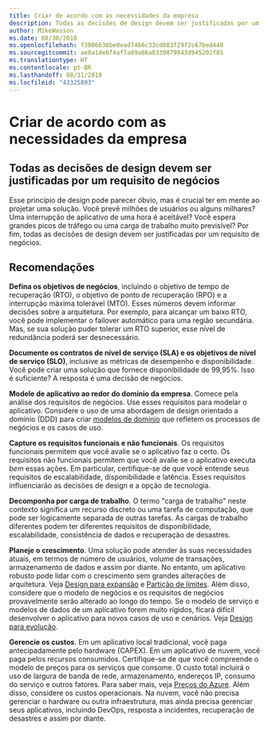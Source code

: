```yaml
---
title: Criar de acordo com as necessidades da empresa
description: Todas as decisões de design devem ser justificadas por um requisito de negócios
author: MikeWasson
ms.date: 08/30/2018
ms.openlocfilehash: f3086b36be0ead7466c33cd083f29f2c67bed440
ms.sourcegitcommit: ae8a1de6f4af7a89a66a8339879843d945201f85
ms.translationtype: HT
ms.contentlocale: pt-BR
ms.lasthandoff: 08/31/2018
ms.locfileid: "43325893"
---
```

# <a name="build-for-the-needs-of-the-business"></a>Criar de acordo com as necessidades da empresa

## <a name="every-design-decision-must-be-justified-by-a-business-requirement"></a>Todas as decisões de design devem ser justificadas por um requisito de negócios

Esse princípio de design pode parecer óbvio, mas é crucial ter em mente ao projetar uma solução. Você prevê milhões de usuários ou alguns milhares? Uma interrupção de aplicativo de uma hora é aceitável? Você espera grandes picos de tráfego ou uma carga de trabalho muito previsível? Por fim, todas as decisões de design devem ser justificadas por um requisito de negócios. 

## <a name="recommendations"></a>Recomendações

**Defina os objetivos de negócios**, incluindo o objetivo de tempo de recuperação (RTO), o objetivo de ponto de recuperação (RPO) e a interrupção máxima tolerável (MTO). Esses números devem informar decisões sobre a arquitetura. Por exemplo, para alcançar um baixo RTO, você pode implementar o failover automático para uma região secundária. Mas, se sua solução puder tolerar um RTO superior, esse nível de redundância poderá ser desnecessário.

**Documente os contratos de nível de serviço (SLA) e os objetivos de nível de serviço (SLO)**, inclusive as métricas de desempenho e disponibilidade. Você pode criar uma solução que fornece disponibilidade de 99,95%. Isso é suficiente? A resposta é uma decisão de negócios. 

**Modele de aplicativo ao redor do domínio da empresa**. Comece pela análise dos requisitos de negócios. Use esses requisitos para modelar o aplicativo. Considere o uso de uma abordagem de design orientado a domínio (DDD) para criar [modelos de domínio][domain-model] que refletem os processos de negócios e os casos de uso. 

**Capture os requisitos funcionais e não funcionais**. Os requisitos funcionais permitem que você avalie se o aplicativo faz o certo. Os requisitos não funcionais permitem que você avalie se o aplicativo executa *bem* essas ações. Em particular, certifique-se de que você entende seus requisitos de escalabilidade, disponibilidade e latência. Esses requisitos influenciarão as decisões de design e a opção de tecnologia.

**Decomponha por carga de trabalho**. O termo "carga de trabalho" neste contexto significa um recurso discreto ou uma tarefa de computação, que pode ser logicamente separada de outras tarefas. As cargas de trabalho diferentes podem ter diferentes requisitos de disponibilidade, escalabilidade, consistência de dados e recuperação de desastres. 

**Planeje o crescimento**. Uma solução pode atender às suas necessidades atuais, em termos de número de usuários, volume de transações, armazenamento de dados e assim por diante. No entanto, um aplicativo robusto pode lidar com o crescimento sem grandes alterações de arquitetura. Veja [Design para expansão](scale-out.md) e [Partição de limites](partition.md). Além disso, considere que o modelo de negócios e os requisitos de negócios provavelmente serão alterado ao longo do tempo. Se o modelo de serviço e modelos de dados de um aplicativo forem muito rígidos, ficará difícil desenvolver o aplicativo para novos casos de uso e cenários. Veja [Design para evolução](design-for-evolution.md).

**Gerencie os custos**. Em um aplicativo local tradicional, você paga antecipadamente pelo hardware (CAPEX). Em um aplicativo de nuvem, você paga pelos recursos consumidos. Certifique-se de que você compreende o modelo de preços para os serviços que consome. O custo total incluirá o uso de largura de banda de rede, armazenamento, endereços IP, consumo do serviço e outros fatores. Para saber mais, veja [Preços do Azure][pricing]. Além disso, considere os custos operacionais. Na nuvem, você não precisa gerenciar o hardware ou outra infraestrutura, mas ainda precisa gerenciar seus aplicativos, incluindo DevOps, resposta a incidentes, recuperação de desastres e assim por diante. 

[domain-model]: https://martinfowler.com/eaaCatalog/domainModel.html
[pricing]: https://azure.microsoft.com/pricing/
